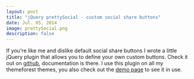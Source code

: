 ```yaml
---
layout: post
title: "jQuery prettySocial - custom social share buttons"
date: Jul. 05, 2014
image: prettySocial.png
description: false
---
```


If you're like me and dislike default social share buttons I wrote a little jQuery plugin that allows you to define your own custom buttons. Check it out on [github](https://github.com/sonnyt/prettySocial), documentation is there. I use this plugin on all my themeforest themes, you also check out the [demo page](http://sonnyt.com/prettySocial/) to see it in use.